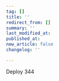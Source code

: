 ```yaml
---
tag: []
title: ''
redirect_from: []
summary: ''
last_modified_at: 
published_at: 
new_article: false
changelog: ''

---
```

Deploy 344